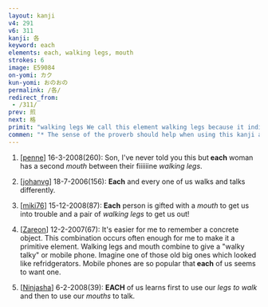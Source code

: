 ```yaml
---
layout: kanji
v4: 291
v6: 311
kanji: 各
keyword: each
elements: each, walking legs, mouth
strokes: 6
image: E59084
on-yomi: カク
kun-yomi: おのおの
permalink: /各/
redirect_from:
 - /311/
prev: 煎
next: 格
primit: "walking legs We call this element walking legs because it indicates &quot;legs in motion,&quot; whether you want to think of them as jogging or walking in long strides, as the shape seems to suggest. Be careful how you write it, with the first two strokes like a stylized &quot;7.&quot; [3]"
commen: "* The sense of the proverb should help when using this kanji as a primitive; otherwise, reduce it to its original elements. But do not associate it in any way with the word &quot;every,&quot; which we shall meet later in another context."
---
```


1) [<a href="http://kanji.koohii.com/profile/penne">penne</a>] 16-3-2008(260): Son, I&#039;ve never told you this but<strong> each</strong> woman has a second <em>mouth</em> between their fiiiiiine <em>walking legs</em>.

2) [<a href="http://kanji.koohii.com/profile/johanvg">johanvg</a>] 18-7-2006(156): <strong>Each</strong> and every one of us walks and talks differently.

3) [<a href="http://kanji.koohii.com/profile/miki76">miki76</a>] 15-12-2008(87): <strong>Each</strong> person is gifted with a <em>mouth</em> to get us into trouble and a pair of <em>walking legs</em> to get us out!

4) [<a href="http://kanji.koohii.com/profile/Zareon">Zareon</a>] 12-2-2007(67): It&#039;s easier for me to remember a concrete object. This combination occurs often enough for me to make it a primitive element. Walking legs and mouth combine to give a &quot;walky talky&quot; or mobile phone. Imagine one of those old big ones which looked like refridgerators. Mobile phones are so popular that<strong> each</strong> of us seems to want one.

5) [<a href="http://kanji.koohii.com/profile/Ninjasha">Ninjasha</a>] 6-2-2008(39): <strong>EACH</strong> of us learns first to use our <em>legs to walk</em> and then to use our <em>mouths</em> to talk.

